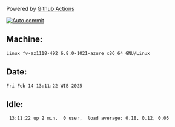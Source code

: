 Powered by [Github Actions](https://github.com/features/actions)

[![Auto commit](https://github.com/hiage/workstation/workflows/Auto%20commit/badge.svg)](https://github.com/hiage/workstation/actions?query=workflow%3A%22Auto+commit%22)

## Machine:
```
Linux fv-az1118-492 6.8.0-1021-azure x86_64 GNU/Linux
```
## Date:
```
Fri Feb 14 13:11:22 WIB 2025
```
## Idle:
```
 13:11:22 up 2 min,  0 user,  load average: 0.18, 0.12, 0.05
```

